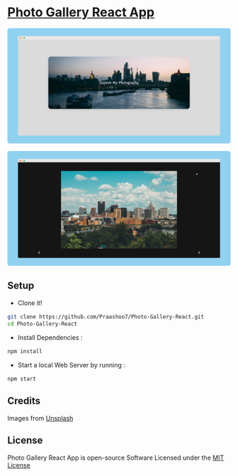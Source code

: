 # [Photo Gallery React App](https://praashoo7.github.io/Photo-Gallery-React/)

![Readme Image](public/ReadMe_Image1R.png)

![Readme Image](public/ReadMe_Image2R.png)

## Setup
- Clone it!
```sh
git clone https://github.com/Praashoo7/Photo-Gallery-React.git
cd Photo-Gallery-React
```
- Install Dependencies :
```sh
npm install
```
- Start a local Web Server by running :
```sh
npm start
```

## Credits

Images from [Unsplash](https://unsplash.com/)

## License

Photo Gallery React App is open-source Software Licensed under the [MIT License](https://github.com/Praashoo7/Photo-Gallery-React/blob/main/LICENSE)
